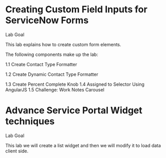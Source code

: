 # Creating Custom Field Inputs for ServiceNow Forms

Lab Goal

This lab explains how to create custom form elements.

The following components make up the lab:

1.1	Create Contact Type Formatter

1.2	Create Dynamic Contact Type Formatter

1.3	Create Percent Complete Knob
1.4	Assigned to Selector Using AngularJS
1.5	Challenge: Work Notes Carousel


# Advance Service Portal Widget techniques

Lab Goal

This lab we will create a list widget and then we will modify it to load data client side.




